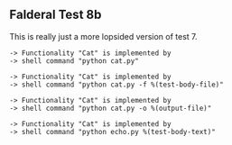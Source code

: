 Falderal Test 8b
----------------

This is really just a more lopsided version of test 7.

    -> Functionality "Cat" is implemented by
    -> shell command "python cat.py"

    -> Functionality "Cat" is implemented by
    -> shell command "python cat.py -f %(test-body-file)"

    -> Functionality "Cat" is implemented by
    -> shell command "python cat.py -o %(output-file)"

    -> Functionality "Cat" is implemented by
    -> shell command "python echo.py %(test-body-text)"
